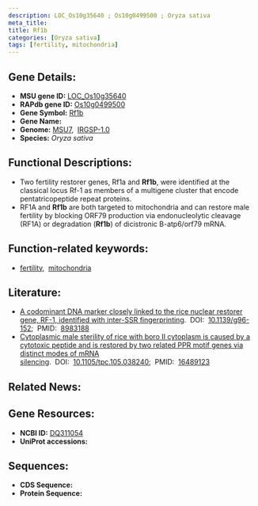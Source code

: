 ```yaml
---
description: LOC_Os10g35640 ; Os10g0499500 ; Oryza sativa
meta_title:
title: Rf1b
categories: [Oryza sativa]
tags: [fertility, mitochondria]
---
```


## Gene Details:
- **MSU gene ID:** [LOC_Os10g35640](http://rice.uga.edu/cgi-bin/ORF_infopage.cgi?orf=LOC_Os10g35640)  
- **RAPdb gene ID:** [Os10g0499500](https://rapdb.dna.affrc.go.jp/locus/?name=Os10g0499500)  
- **Gene Symbol:** <u>Rf1b</u>
- **Gene Name:**
- **Genome:**  [MSU7](http://rice.uga.edu/),&nbsp;&nbsp;[IRGSP-1.0](https://rapdb.dna.affrc.go.jp/download/irgsp1.html)
- **Species:** *Oryza sativa*

## Functional Descriptions:
   - Two fertility restorer genes, Rf1a and **Rf1b**, were identified at the classical locus Rf-1 as members of a multigene cluster that encode pentatricopeptide repeat proteins.
   - RF1A and **Rf1b** are both targeted to mitochondria and can restore male fertility by blocking ORF79 production via endonucleolytic cleavage (RF1A) or degradation (**Rf1b**) of dicistronic B-atp6/orf79 mRNA.

## Function-related keywords:
   - [fertility](/tags/fertility/),&nbsp;&nbsp;[mitochondria](/tags/mitochondria/)

## Literature:
   - [A codominant DNA marker closely linked to the rice nuclear restorer gene, RF-1, identified with inter-SSR fingerprinting](https://www.doi.org/10.1139/g96-152).&nbsp;&nbsp;DOI:&nbsp;&nbsp;[10.1139/g96-152](https://www.doi.org/10.1139/g96-152);&nbsp;&nbsp;PMID:&nbsp;&nbsp;[8983188](https://pubmed.ncbi.nlm.nih.gov/8983188/)
   - [Cytoplasmic male sterility of rice with boro II cytoplasm is caused by a cytotoxic peptide and is restored by two related PPR motif genes via distinct modes of mRNA silencing](https://www.doi.org/10.1105/tpc.105.038240).&nbsp;&nbsp;DOI:&nbsp;&nbsp;[10.1105/tpc.105.038240](https://www.doi.org/10.1105/tpc.105.038240);&nbsp;&nbsp;PMID:&nbsp;&nbsp;[16489123](https://pubmed.ncbi.nlm.nih.gov/16489123/)

## Related News:

## Gene Resources:
- **NCBI ID:**  [DQ311054](http://www.ncbi.nlm.nih.gov/nuccore/DQ311054)
- **UniProt accessions:** [](https://www.uniprot.org/uniprotkb//entry)

## Sequences:
- **CDS Sequence:**
- **Protein Sequence:**
